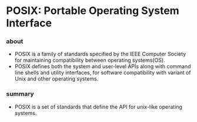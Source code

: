 # POSIX: Portable Operating System Interface

### about

- POSIX is a family of standards specified by the IEEE Computer Society for maintaining compatibility between operating systems(OS).
- POSIX defines both the system and user-level APIs along with command line shells and utility interfaces, for software compatibility with variant of Unix and other operating systems.


### summary

- POSIX is a set of standards that define the API for unix-like operating systems.